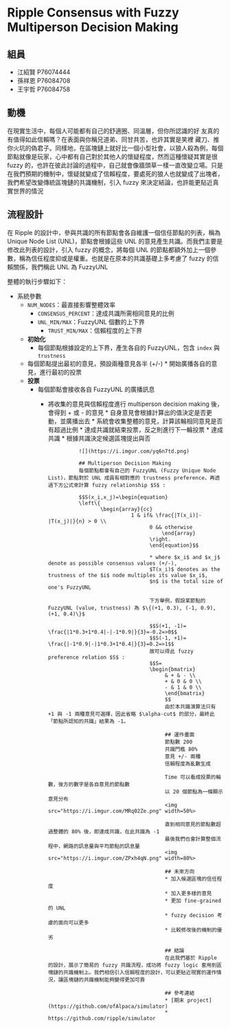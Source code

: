 # Ripple Consensus with Fuzzy Multiperson Decision Making

## 組員
* 江紹賢 P76074444
* 孫祥恩 P76084708
* 王宇哲 P76084758

## 動機
在現實生活中，每個人可能都有自己的舒適圈、同溫層，但你所認識的好 友真的有值得如此信賴嗎？在表面與你稱兄道弟、同甘共苦，也許其實是笑裡 藏刀、推你火坑的偽君子。同樣地，在區塊鏈上就好比一個小型社會，以狼人殺為例，每個節點就像是玩家，心中都有自己對於其他人的懷疑程度，然而這種懷疑其實是很 fuzzy 的，也許在彼此討論的過程中，自己就會像牆頭草一樣一直改變立場。只是在我們預期的機制中，懷疑就變成了信賴程度，要處死的狼人也就變成了出塊者，我們希望改變傳統區塊鏈的共識機制，引入 fuzzy 來決定結論，也許能更貼近真實世界的情況

## 流程設計
在 Ripple 的設計中，參與共識的所有節點會各自維護一個信任節點的列表，稱為 Unique Node List (UNL)，節點會根據這些 UNL 的意見產生共識。而我們主要是修改此列表的設計，引入 fuzzy 的概念，將每個 UNL 的節點都額外加上一個參數，稱為信任程度抑或是權重。也就是在原本的共識基礎上多考慮了 fuzzy 的信賴關係，我們稱此 UNL 為 FuzzyUNL


整體的執行步驟如下：
*  系統參數
    * `NUM_NODES`：最直接影響整體效率
        * `CONSENSUS_PERCENT`：達成共識所需相同意見的比例
	    * `UNL_MIN/MAX`：FuzzyUNL 個數的上下界
	        * `TRUST_MIN/MAX`：信賴程度的上下界
	*  **初始化**
		* 每個節點根據設定的上下界，產生各自的 FuzzyUNL，包含 `index` 與 `trustness`
	* 每個節點提出最初的意見，預設兩種意見各半 (+/-)
			    * 開始廣播各自的意見，進行最初的投票
	* **投票** 
		* 每個節點會接收各自 FuzzyUNL 的廣播訊息
			* 將收集的意見與信賴程度進行 multiperson decision making 後，會得到 + 或 - 的意見
				        * 自身意見會根據計算出的值決定是否更動，並廣播出去
					    * 系統會收集整體的意見，計算該輪相同意見是否有超過比例
					        * 達成共識就結束投票，反之則進行下一輪投票
						* 達成共識
						    * 根據共識決定候選區塊提出與否

						    ![](https://i.imgur.com/yq6n7td.png)

						    ## Multiperson Decision Making
						    每個節點都會有自己的 FuzzyUNL (Fuzzy Unique Node List)，節點對於 UNL 成員有相對應的 trustness preference，再透過下方公式來計算 fuzzy relationship $S$ : 

						    $$S(x_i,x_j)=\begin{equation}  
						    \left\{ 
						           \begin{array}{cc}
							                 1 & if& \frac{|T(x_i)|-|T(x_j)|}{n} > 0 \\
									               0 && otherwise
										               \end{array}
											       \right.  
											       \end{equation}$$

											       * where $x_i$ and $x_j$ denote as possible consensus values (+/-),
											       $T(x_i)$ denotes as the trustness of the $i$ node multiples its value $x_i$,
											       $n$ is the total size of one's FuzzyUNL

											       下方舉例，假設某節點的 FuzzyUNL (value, trustness) 為 $\{(+1, 0.3), (-1, 0.9), (+1, 0.4)\}$

											       $$S(+1, -1)= \frac{|1*0.3+1*0.4|-|-1*0.9|}{3}=-0.2=>0$$
											       $$S(-1, +1)= \frac{|-1*0.9|-|1*0.3+1*0.4|}{3}=0.2=>1$$
											       故可以得此 fuzzy preference relation $S$ :
											       $$S=
											       \begin{bmatrix}
											            & + & - \\
												        + & 0 & 0 \\
													    - & 1 & 0 \\
													    \end{bmatrix}
													    $$
													    由於本共識演算法只有 +1 與 -1 兩種意見可選擇，因此省略 $\alpha-cut$ 的部分，最終此「節點所認知的共識」結果為 -1。

													    ## 運作畫面
													    節點數 200
													    共識門檻 80%
													    意見 +/- 兩種
													    信賴程度為亂數生成

													    Time 可以看成投票的輪數，後方的數字是各自意見的節點數
													    以 20 個節點為一條顯示意見分布
													    <img src="https://i.imgur.com/MRq02Ze.png" width=50%>

													    直到相同意見的節點數超過整體的 80% 後，即達成共識，在此共識為 -1
													    最後我們也會計算整個流程中，網路的訊息量與平均節點的訊息量
													    <img src="https://i.imgur.com/ZPxh4qN.png" width=80%>

													    ## 未來方向
													    * 加入候選區塊的信任程度
													    * 加入更多樣的意見
													    * 更加 fine-grained 的 UNL
													    * fuzzy decision 考慮的面向可以更多
													    * 比較修改後的機制的優劣

													    ## 結論
													    在此我們基於 Ripple 的設計，展示了簡易的 fuzzy 共識流程，成功將 fuzzy logic 套用到區塊鏈的共識機制上。我們相信引入信賴程度的設計，可以更貼近現實的運作情況，讓區塊鏈的共識機制能夠變得更加可靠

													    ## 參考連結
													    * [期末 project](https://github.com/ofAlpaca/simulator)
													    * https://github.com/ripple/simulator
